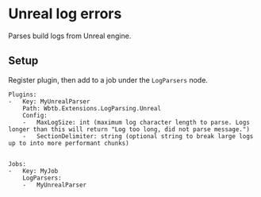 ﻿# Unreal log errors

Parses build logs from Unreal engine.

## Setup

Register plugin, then add to a job under the `LogParsers` node.

    Plugins:
    -   Key: MyUnrealParser
        Path: Wbtb.Extensions.LogParsing.Unreal
        Config:
        -   MaxLogSize: int (maximum log character length to parse. Logs longer than this will return "Log too long, did not parse message.")
        -   SectionDelimiter: string (optional string to break large logs up to into more performant chunks)


    Jobs:
    -   Key: MyJob
        LogParsers: 
        -   MyUnrealParser